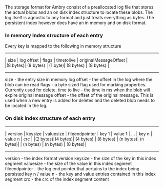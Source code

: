 The storage format for Ambry consist of a preallocated log file that stores the actual blobs and an on disk index structure to locate these blobs. The log itself is agnostic to any format and just treats everything as bytes. The persistent index however does have an in memory and on disk format. 

### In memory Index structure of each entry
Every key is mapped to the following in memory structure
  - - - - - - - - - - - - - - - - - - - - - - - - - - - - - - - - - - - - - - - 
  |   size  |  log offset |  flags   |  timetolive |   originalMessageOffset  |  
  |(8 bytes)|  (8 bytes)  |  (1 byte)|  (8 bytes)  |         (8 bytes)        | 
  - - - - - - - - - - - - - - - - - - - - - - - - - - - - - - - - - - - - - - - 
  size                    - the entry size in memory
  log offset              - the offset in the log where the blob can be read
  flags                   - a byte sized flag used for marking properties. Currently used for delete.
  time to live            - the time in ms when the blob will expire
  original message offset - the offset of the original message. This is used when a new entry is added for deletes and the 
                            deleted blob needs to be located in the log.

###   On disk Index structure of each entry
  - - - - - - - - - - - - - - - - - - - - - - - - - - - - - - - - - - - - - - - - - - - - - - - - - - - - - - - - -
  | version | keysize | valuesize | fileendpointer |   key 1  | value 1  |  ...  |   key n   | value n   | crc      |
  |(2 bytes)|(4 bytes)| (4 bytes) |    (8 bytes)   | (n bytes)| (n bytes)|       | (n bytes) | (n bytes) | (8 bytes)|
  - - - - - - - - - - - - - - - - - - - - - - - - - - - - - - - - - - - - - - - - - - - - - - - - - - - - - - - - -
  version         - the index format version
  keysize         - the size of the key in this index segment
  valuesize       - the size of the value in this index segment
  fileendpointer  - the log end pointer that pertains to the index being persisted
  key n / value n - the key and value entries contained in this index segment
  crc             - the crc of the index segment content
  